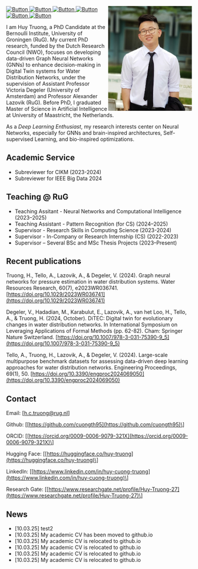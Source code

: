    
<img align="right" width="227" height="283" src="thc_portrait.jpg">
<a align="right" href="mailto:h.c.truong@rug.nl">
  <img src="https://cdn.simpleicons.org/mailboxdotorg/000000" alt="Button" width="32" height="32">
</a>
<a align="right" href="https://www.linkedin.com/in/huy-cuong-truong">
  <img src="https://upload.wikimedia.org/wikipedia/commons/8/81/LinkedIn_icon.svg" alt="Button" width="32" height="32">
</a>
<a align="right" href="https://orcid.org/0009-0006-9079-321X">
  <img src="https://cdn.simpleicons.org/orcid" alt="Button" width="32" height="32">
</a>
<a align="right" href="https://github.com/cuongth95">
  <img src="https://cdn.simpleicons.org/Github/000000" alt="Button" width="32" height="32">
</a>
<a align="right" href="https://huggingface.co/huy-truong">
  <img src="https://cdn.simpleicons.org/huggingface" alt="Button" width="32" height="32">
</a>
<a align="right" href="https://www.researchgate.net/profile/Huy-Truong-27">
  <img src="https://cdn.simpleicons.org/researchgate" alt="Button" width="32" height="32">
</a>

<br />

I am Huy Truong, a PhD Candidate at the Bernoulli Institute, University of Groningen (RuG). My current PhD research, funded by the Dutch Research Council (NWO), focuses on developing data-driven Graph Neural Networks (GNNs) to enhance decision-making in Digital Twin systems for Water Distribution Networks, under the supervision of Assistant Professor Victoria Degeler (University of Amsterdam) and Professor Alexander Lazovik (RuG). Before PhD, I graduated Master of Science in Artificial Intelligence at University of Maastricht, the Netherlands.

As a *Deep Learning Enthusiast*, my research interests center on Neural Networks, especially for GNNs and brain-inspired architectures, Self-supervised Learning, and bio-inspired optimizations. 

## Academic Service
* Subreviewer for CIKM (2023-2024)
* Subreviewer for IEEE Big Data 2024

## Teaching @ RuG
* Teaching Assitant - Neural Networks and Computational Intelligence (2023–2025)
* Teaching Assistant - Pattern Recognition (for CS) (2024–2025)
* Supervisor - Research Skills in Computing Science (2023-2024)
* Supervisor - In-Company or Research Internship (CS) (2022-2023)
* Supervisor – Several BSc and MSc Thesis Projects (2023–Present)

## Recent publications
Truong, H., Tello, A., Lazovik, A., & Degeler, V. (2024). Graph neural networks for pressure estimation in water distribution systems. Water Resources Research, 60(7), e2023WR036741. [https://doi.org/10.1029/2023WR036741](https://doi.org/10.1029/2023WR036741)

Degeler, V., Hadadian, M., Karabulut, E., Lazovik, A., van het Loo, H., Tello, A., & Truong, H. (2024, October). DiTEC: Digital twin for evolutionary changes in water distribution networks. In International Symposium on Leveraging Applications of Formal Methods (pp. 62-82). Cham: Springer Nature Switzerland. [https://doi.org/10.1007/978-3-031-75390-9_5](https://doi.org/10.1007/978-3-031-75390-9_5)

Tello, A., Truong, H., Lazovik, A., & Degeler, V. (2024). Large-scale multipurpose benchmark datasets for assessing data-driven deep learning approaches for water distribution networks. Engineering Proceedings, 69(1), 50. [https://doi.org/10.3390/engproc2024069050](https://doi.org/10.3390/engproc2024069050)

## Contact
Email: \[[h.c.truong@rug.nl](mailto:h.c.truong@rug.nl)\]

Github: \[[https://github.com/cuongth95](https://github.com/cuongth95)\]

ORCID:  \[[https://orcid.org/0009-0006-9079-321X](https://orcid.org/0009-0006-9079-321X)\]

Hugging Face: \[[https://huggingface.co/huy-truong](https://huggingface.co/huy-truong)\]

LinkedIn: \[[https://www.linkedin.com/in/huy-cuong-truong](https://www.linkedin.com/in/huy-cuong-truong)\]

Research Gate: \[[https://www.researchgate.net/profile/Huy-Truong-27](https://www.researchgate.net/profile/Huy-Truong-27)\]

## News

- [10.03.25] test2
- [10.03.25]	 My academic CV has been moved to github.io
- [10.03.25] My academic CV is relocated to github.io
- [10.03.25] My academic CV is relocated to github.io
- [10.03.25] My academic CV is relocated to github.io
- [10.03.25] My academic CV is relocated to github.io
